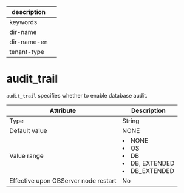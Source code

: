 |description||
|---|---|
|keywords||
|dir-name||
|dir-name-en||
|tenant-type||

audit_trail
================================

`audit_trail` specifies whether to enable database audit.


| Attribute | Description |
|------------------|-----------------------------------------------------------------------------------------------------------------------------------------------------------------------------------------------------------------------------------------------|
| Type | String |
| Default value | NONE |
| Value range | <li> NONE   <li> OS   <li> DB   <li> DB, EXTENDED   <li> DB_EXTENDED |
| Effective upon OBServer node restart | No |



